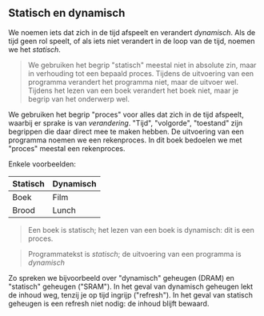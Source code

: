 
## Statisch en dynamisch

We noemen iets dat zich in de tijd afspeelt en verandert *dynamisch*. Als de tijd geen rol speelt, of als iets niet verandert in de loop van de tijd, noemen we het *statisch*.

> We gebruiken het begrip "statisch" meestal niet in absolute zin, maar in verhouding tot een bepaald proces. Tijdens de uitvoering van een programma verandert het programma niet, maar de uitvoer wel. Tijdens het lezen van een boek verandert het boek niet, maar je begrip van het onderwerp wel.

We gebruiken het begrip "proces" voor alles dat zich in de tijd afspeelt, waarbij er sprake is van *verandering*. "Tijd", "volgorde", "toestand" zijn begrippen die daar direct mee te maken hebben. De uitvoering van een programma noemen we een rekenproces. In dit boek bedoelen we met "proces" meestal een rekenproces.

Enkele voorbeelden:

| Statisch | Dynamisch |
| :---     | :---      |
| Boek     | Film      |
| Brood    | Lunch     |

> Een boek is statisch; het lezen van een boek is dynamisch: dit is een proces.

> Programmatekst is *statisch*; de uitvoering van een programma is *dynamisch*

Zo spreken we bijvoorbeeld over "dynamisch" geheugen (DRAM) en "statisch" geheugen ("SRAM"). In het geval van dynamisch geheugen lekt de inhoud weg, tenzij je op tijd ingrijp ("refresh"). In het geval van statisch geheugen is een refresh niet nodig: de inhoud blijft bewaard.
